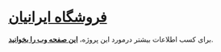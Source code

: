 # [فروشگاه ایرانیان](https://al1almasi.ir/iranianshop/)

برای کسب اطلاعات بیشتر درمورد این پروژه، [**این صفحه وب را بخوانید**](https://al1almasi.ir/iranianshop/).
